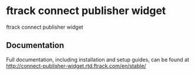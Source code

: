 # ftrack connect publisher widget

ftrack connect publisher widget

## Documentation

Full documentation, including installation and setup guides, can be
found at
<http://connect-publisher-widget.rtd.ftrack.com/en/stable/>
